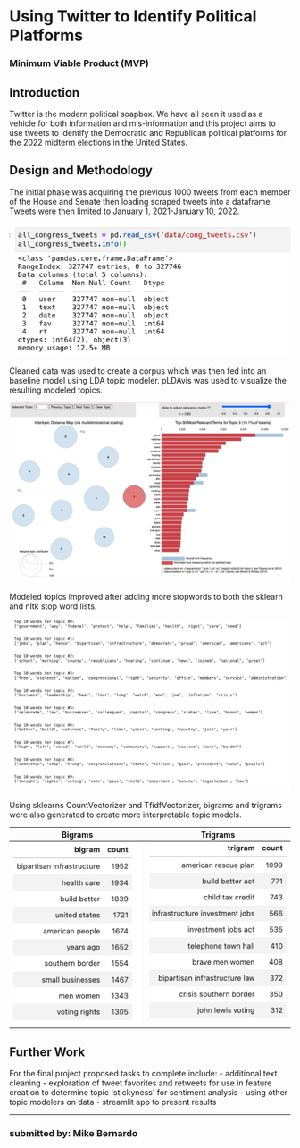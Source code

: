 <h1> Using Twitter to Identify Political Platforms </h1>
<h3>Minimum Viable Product (MVP)</h3>

<h2>Introduction</h2>
Twitter is the modern political soapbox. We have all seen it used as a vehicle for both information and mis-information and this project aims to use tweets to identify the Democratic and Republican political platforms for the 2022 midterm elections in the United States.

<h2>Design and Methodology</h2>
The initial phase was acquiring the previous 1000 tweets from each member of the House and Senate then loading scraped tweets into a dataframe. Tweets were then limited to January 1, 2021-January 10, 2022. 

![datascraped](img/dataframe_size.png)

Cleaned data was used to create a corpus which was then fed into an baseline model using LDA topic modeler. pLDAvis was used to visualize the resulting modeled topics.

![pLDAvis](img/mvp_topic3.png)

Modeled topics improved after adding more stopwords to both the sklearn and nltk stop word lists. 

![topics](img/mvp_topics.png)

Using sklearns CountVectorizer and TfidfVectorizer, bigrams and trigrams were also generated to create more interpretable topic models.

| Bigrams	| Trigrams 	|
|---	|---	|
|![bigrams](img/mvp_bigrams.png)|![trigrams](img/mvp_trigrams.png)|


<h2>Further Work </h2>
For the final project proposed tasks to complete include:
- additional text cleaning 
- exploration of tweet favorites and retweets for use in feature creation to determine topic 'stickyness' for sentiment analysis
- using other topic modelers on data 
- streamlit app to present results


------------------------------
<h3>submitted by: Mike Bernardo</h3>